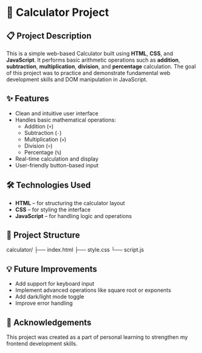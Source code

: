 # 🧮 Calculator Project

## 📋 Project Description

This is a simple web-based Calculator built using **HTML**, **CSS**, and **JavaScript**. It performs basic arithmetic operations such as **addition**, **subtraction**, **multiplication**, **division**, and **percentage** calculation. The goal of this project was to practice and demonstrate fundamental web development skills and DOM manipulation in JavaScript.

## ✨ Features

- Clean and intuitive user interface
- Handles basic mathematical operations:
  - Addition (`+`)
  - Subtraction (`-`)
  - Multiplication (`×`)
  - Division (`÷`)
  - Percentage (`%`)
- Real-time calculation and display
- User-friendly button-based input

## 🛠️ Technologies Used

- **HTML** – for structuring the calculator layout
- **CSS** – for styling the interface
- **JavaScript** – for handling logic and operations

## 📁 Project Structure

calculator/
├── index.html
├── style.css
└── script.js

## 💡 Future Improvements

- Add support for keyboard input
- Implement advanced operations like square root or exponents
- Add dark/light mode toggle
- Improve error handling

## 🙌 Acknowledgements

This project was created as a part of personal learning to strengthen my frontend development skills.
